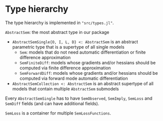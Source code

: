 # Type hierarchy

The type hierarchy is implemented in `"src/types.jl"`.

`AbstractSem`: the most abstract type in our package
- `AbstractSemSingle{O, I, L, D} <: AbstractSem` is an abstract parametric type that is a supertype of all single models
    - `Sem`: models that do not need automatic differentiation or finite difference approximation
    - `SemFiniteDiff`: models whose gradients and/or hessians should be computed via finite difference approximation
    - `SemForwardDiff`: models whose gradients and/or hessians should be computed via forward mode automatic differentiation
- `AbstractSemCollection <: AbstractSem` is an abstract supertype of all models that contain multiple `AbstractSem` submodels

Every `AbstractSemSingle` has to have `SemObserved`, `SemImply`, `SemLoss` and `SemDiff` fields (and can have additional fields).

`SemLoss` is a container for multiple `SemLossFunctions`.